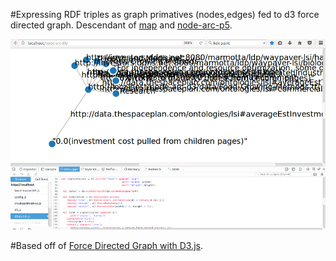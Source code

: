 #Expressing RDF triples as graph primatives (nodes,edges) fed to d3 force directed graph. Descendant of [map](https://github.com/bshambaugh/map/) and [node-arc-p5](https://github.com/bshambaugh/node-arc-p5).

![sm-node-d3-screenshot](/js/tests/sm-node-d3-screenshot.png)

#Based off of [Force Directed Graph with D3.js](https://bl.ocks.org/mbostock/4062045).
